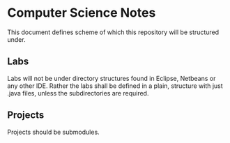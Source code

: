 # Computer Science Notes

This document defines scheme of which this repository will be structured under.

## Labs

Labs will not be under directory structures found in Eclipse, Netbeans or any other IDE. Rather the labs shall be defined in a plain, structure with just .java files, unless the subdirectories are required.

## Projects

Projects should be submodules.
